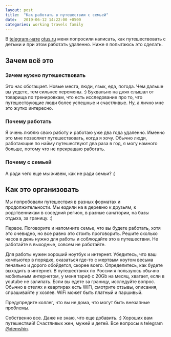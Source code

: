```yaml
---
layout: post
title:  "Как работать в путешествии с семьей"
date:   2019-06-12 14:22:00 +0500
categories: working travels family
---
```


В [telegram-чате](https://t.me/joinchat/AAAAAAo-Vju7cjFSfjZeeg) [otus.ru](https://otus.ru) меня попросили написать, как путешествовать с детьми и при этом работать удаленно. Ниже я попытаюсь это сделать.

## Зачем всё это

### Зачем нужно путешествовать

Это нас обогащает. Новые места, люди, язык, еда, погода. Чем дальше вы уедете, тем сильнее перемены. :) Буквально на днях слышал от товарища по тренировкам, что есть исследование про то, что путешествующие люди более успешные и счастливые. Ну, а лично мне это жутко интересно.

### Почему работать

Я очень люблю свою работу и работаю уже два года удаленно. Именно это мне позволяет путешествовать, когда я хочу. Обычно люди, работающие по найму путешествуют два раза в год, я могу намного больше, потому что не прекращаю работать.

### Почему с семьей

А ради чего еще мы живем, как не ради семьи? :)

## Как это организовать

Мы попробовали путешествия в разных форматах и продолжительности. Мы ездили на в деревню к друзьям, к родственникам в соседний регион, в разные санатории, на базы отдыха, за границу. :)

Первое. Поговорите и напомните семье, что вы будете работать, хотя это очевидно, но все равно это стоить проговорить. Решите сколько часов в день нужно для работы и соблюдайте это в путешествии. Не работайте в выходные, совсем не работайте.

Для работы нужен хороший ноутбук и интернет. Убедитесь, что ваш компьютер в порядке, оказаться где-то с мертвым ноутом весьма печально и дорого обойдется, скорее всего. Определитесь, как будете выходить в интернет. В путешествиях по России я пользуюсь обычно мобильным интернетом, у меня тариф с 20Gb на месяц, хватает, если в youtube не залипать. Если вы едете за границу, исследуйте вопрос. Обычно в отелях и квартирах есть WiFi, смотрите отзывы, описания, спрашивайте у хозяев. WiFi может быть платный и паршивый.

Предупредите коллег, что вы не дома, что могут быть внезапные проблемы.

Собственно все. Даже не знаю, что еще добавить. :) Хороших вам путешествий! Счастливых жен, мужей и детей. Все вопросы в telegram [@demshin](https://t.me/demshin).
